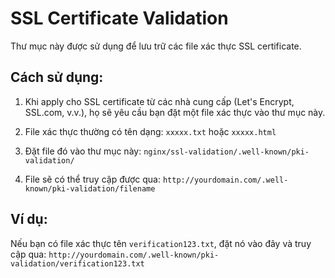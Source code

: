 # SSL Certificate Validation

Thư mục này được sử dụng để lưu trữ các file xác thực SSL certificate.

## Cách sử dụng:

1. Khi apply cho SSL certificate từ các nhà cung cấp (Let's Encrypt, SSL.com, v.v.), họ sẽ yêu cầu bạn đặt một file xác thực vào thư mục này.

2. File xác thực thường có tên dạng: `xxxxx.txt` hoặc `xxxxx.html`

3. Đặt file đó vào thư mục này: `nginx/ssl-validation/.well-known/pki-validation/`

4. File sẽ có thể truy cập được qua: `http://yourdomain.com/.well-known/pki-validation/filename`

## Ví dụ:

Nếu bạn có file xác thực tên `verification123.txt`, đặt nó vào đây và truy cập qua:
`http://yourdomain.com/.well-known/pki-validation/verification123.txt`
